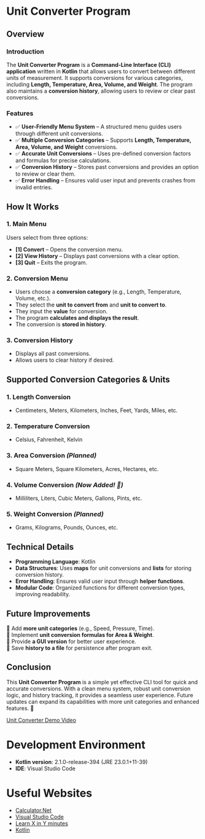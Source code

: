 # Unit Converter Program

## Overview

### Introduction

The **Unit Converter Program** is a **Command-Line Interface (CLI) application** written in **Kotlin** that allows users to convert between different units of measurement. It supports conversions for various categories, including **Length, Temperature, Area, Volume, and Weight**. The program also maintains a **conversion history**, allowing users to review or clear past conversions.

### Features

- ✅ **User-Friendly Menu System** – A structured menu guides users through different unit conversions.
- ✅ **Multiple Conversion Categories** – Supports **Length, Temperature, Area, Volume, and Weight** conversions.
- ✅ **Accurate Unit Conversions** – Uses pre-defined conversion factors and formulas for precise calculations.
- ✅ **Conversion History** – Stores past conversions and provides an option to review or clear them.
- ✅ **Error Handling** – Ensures valid user input and prevents crashes from invalid entries.

## How It Works

### 1. Main Menu

Users select from three options:

- **[1] Convert** – Opens the conversion menu.
- **[2] View History** – Displays past conversions with a clear option.
- **[3] Quit** – Exits the program.

### 2. Conversion Menu

- Users choose a **conversion category** (e.g., Length, Temperature, Volume, etc.).
- They select the **unit to convert from** and **unit to convert to**.
- They input the **value** for conversion.
- The program **calculates and displays the result**.
- The conversion is **stored in history**.

### 3. Conversion History

- Displays all past conversions.
- Allows users to clear history if desired.

## Supported Conversion Categories & Units

### 1. Length Conversion

- Centimeters, Meters, Kilometers, Inches, Feet, Yards, Miles, etc.

### 2. Temperature Conversion

- Celsius, Fahrenheit, Kelvin

### 3. Area Conversion _(Planned)_

- Square Meters, Square Kilometers, Acres, Hectares, etc.

### 4. Volume Conversion _(Now Added! 🎉)_

- Milliliters, Liters, Cubic Meters, Gallons, Pints, etc.

### 5. Weight Conversion _(Planned)_

- Grams, Kilograms, Pounds, Ounces, etc.

## Technical Details

- **Programming Language**: Kotlin
- **Data Structures**: Uses **maps** for unit conversions and **lists** for storing conversion history.
- **Error Handling**: Ensures valid user input through **helper functions**.
- **Modular Code**: Organized functions for different conversion types, improving readability.

## Future Improvements

🔹 Add **more unit categories** (e.g., Speed, Pressure, Time).  
🔹 Implement **unit conversion formulas for Area & Weight**.  
🔹 Provide **a GUI version** for better user experience.  
🔹 Save **history to a file** for persistence after program exit.

## Conclusion

This **Unit Converter Program** is a simple yet effective CLI tool for quick and accurate conversions. With a clean menu system, robust unit conversion logic, and history tracking, it provides a seamless user experience. Future updates can expand its capabilities with more unit categories and enhanced features. 🚀

[Unit Converter Demo Video](http://youtube.link.goes.here)

# Development Environment

- **Kotlin version**: 2.1.0-release-394 (JRE 23.0.1+11-39)
- **IDE**: Visual Studio Code

# Useful Websites

- [Calculator.Net](https://www.calculator.net/conversion-calculator.html)
- [Visual Studio Code](https://code.visualstudio.com/)
- [Learn X in Y minutes](https://learnxinyminutes.com/kotlin/)
- [Kotlin](https://kotlinlang.org/)
